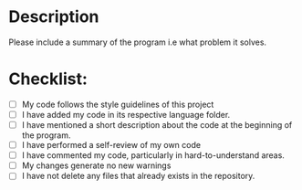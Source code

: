# Description

Please include a summary of the program i.e what problem it solves.


# Checklist:

- [ ] My code follows the style guidelines of this project
- [ ] I have added my code in its respective language folder.
- [ ] I have mentioned a short description about the code at the beginning of the program.
- [ ] I have performed a self-review of my own code
- [ ] I have commented my code, particularly in hard-to-understand areas.
- [ ] My changes generate no new warnings
- [ ] I have not delete any files that already exists in the repository.
